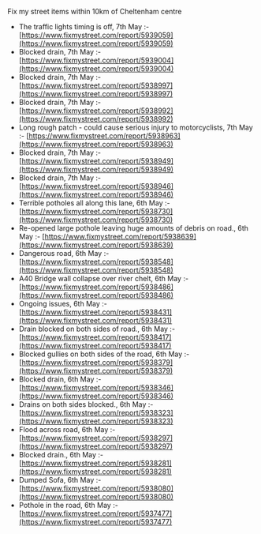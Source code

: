 Fix my street items within 10km of Cheltenham centre

<!-- fix_marker starts -->

- The traffic lights timing is off, 7th May :- [https://www.fixmystreet.com/report/5939059](https://www.fixmystreet.com/report/5939059)
- Blocked drain, 7th May :- [https://www.fixmystreet.com/report/5939004](https://www.fixmystreet.com/report/5939004)
- Blocked drain, 7th May :- [https://www.fixmystreet.com/report/5938997](https://www.fixmystreet.com/report/5938997)
- Blocked drain, 7th May :- [https://www.fixmystreet.com/report/5938992](https://www.fixmystreet.com/report/5938992)
- Long rough patch - could cause serious injury to motorcyclists, 7th May :- [https://www.fixmystreet.com/report/5938963](https://www.fixmystreet.com/report/5938963)
- Blocked drain, 7th May :- [https://www.fixmystreet.com/report/5938949](https://www.fixmystreet.com/report/5938949)
- Blocked drain, 7th May :- [https://www.fixmystreet.com/report/5938946](https://www.fixmystreet.com/report/5938946)
- Terrible potholes all along this lane, 6th May :- [https://www.fixmystreet.com/report/5938730](https://www.fixmystreet.com/report/5938730)
- Re-opened large pothole leaving huge amounts of debris on road., 6th May :- [https://www.fixmystreet.com/report/5938639](https://www.fixmystreet.com/report/5938639)
- Dangerous road, 6th May :- [https://www.fixmystreet.com/report/5938548](https://www.fixmystreet.com/report/5938548)
- A40 Bridge wall collapse over river chelt, 6th May :- [https://www.fixmystreet.com/report/5938486](https://www.fixmystreet.com/report/5938486)
- Ongoing issues, 6th May :- [https://www.fixmystreet.com/report/5938431](https://www.fixmystreet.com/report/5938431)
- Drain blocked on both sides of road., 6th May :- [https://www.fixmystreet.com/report/5938417](https://www.fixmystreet.com/report/5938417)
- Blocked gullies on both sides of the road, 6th May :- [https://www.fixmystreet.com/report/5938379](https://www.fixmystreet.com/report/5938379)
- Blocked drain, 6th May :- [https://www.fixmystreet.com/report/5938346](https://www.fixmystreet.com/report/5938346)
- Drains on both sides blocked., 6th May :- [https://www.fixmystreet.com/report/5938323](https://www.fixmystreet.com/report/5938323)
- Flood across road, 6th May :- [https://www.fixmystreet.com/report/5938297](https://www.fixmystreet.com/report/5938297)
- Blocked drain., 6th May :- [https://www.fixmystreet.com/report/5938281](https://www.fixmystreet.com/report/5938281)
- Dumped Sofa, 6th May :- [https://www.fixmystreet.com/report/5938080](https://www.fixmystreet.com/report/5938080)
- Pothole in the road, 6th May :- [https://www.fixmystreet.com/report/5937477](https://www.fixmystreet.com/report/5937477)

<!-- fix_marker ends -->